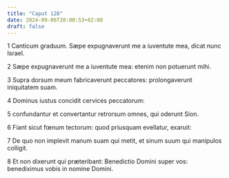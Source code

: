 ```yaml
---
title: "Caput 128"
date: 2024-09-06T20:00:53+02:00
draft: false
---
```



1 Canticum graduum. Sæpe expugnaverunt me a iuventute mea, dicat nunc Israel.

2 Sæpe expugnaverunt me a iuventute mea: etenim non potuerunt mihi.

3 Supra dorsum meum fabricaverunt peccatores: prolongaverunt iniquitatem suam.

4 Dominus iustus concidit cervices peccatorum:

5 confundantur et convertantur retrorsum omnes, qui oderunt Sion.

6 Fiant sicut fœnum tectorum: quod priusquam evellatur, exaruit:

7 De quo non implevit manum suam qui metit, et sinum suum qui manipulos colligit.

8 Et non dixerunt qui præteribant: Benedictio Domini super vos: benediximus vobis in nomine Domini.

